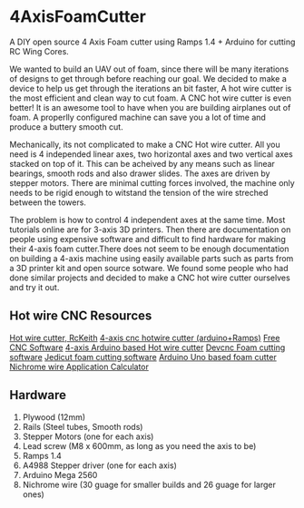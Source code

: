 # 4AxisFoamCutter
A DIY open source 4 Axis Foam cutter using Ramps 1.4 + Arduino for cutting RC Wing Cores.

We wanted to build an UAV out of foam, since there will be many iterations of designs to get through before reaching our goal. We decided to make a device to help us get through the iterations an bit faster, A hot wire cutter is the most efficient and clean way to cut foam. A CNC hot wire cutter is even better! It is an awesome tool to have when you are building airplanes out of foam. A properlly configured machine can save you a lot of time and produce a buttery smooth cut.

Mechanically, its not complicated to make a CNC Hot wire cutter. All you need is 4 independed linear axes, two horizontal axes and two vertical axes stacked on top of it. This can be acheived by any means such as linear bearings, smooth rods and also drawer slides. The axes are driven by stepper motors. There are minimal cutting forces involved, the machine only needs to be rigid enough to witstand the tension of the wire streched between the towers.

The problem is how to control 4 independent axes at the same time. Most tutorials online are for 3-axis 3D printers. Then there are documentation on people using expensive software and difficult to find hardware for making their 4-axis foam cutter.There does not seem to be enough documentation on building a 4-axis machine using easily available parts such as parts from a 3D printer kit and open source sotware. We found some people who had done similar projects and decided to make a CNC hot wire cutter ourselves and try it out.

## Hot wire CNC Resources

[Hot wire cutter, RcKeith](http://www.rckeith.co.uk/cnc-hot-wire-foam-cutter/)
[4-axis cnc hotwire cutter (arduino+Ramps)](https://www.rcgroups.com/forums/showthread.php?2915801-4-Axis-Hot-Wire-CNC-%28Arduino-Ramps1-4%29-Complete-Solution)
[Free CNC Software](http://www.rckeith.co.uk/free-cnc-software-3-and-4-axis/)
[4-axis Arduino based Hot wire cutter](https://www.rcgroups.com/forums/showthread.php?2388809-4-axis-Arduino-based-CNC-hot-wire-foam-cutter)
[Devcnc Foam cutting software](http://www.devcad.com/eng/devcncfoam_f1_3.asp)
[Jedicut foam cutting software](https://www.jedicut.com/)
[Arduino Uno based foam cutter](https://sites.google.com/site/foamcuttercnc/software)
[Nichrome wire Application Calculator](http://www.jacobs-online.biz/nichrome/NichromeCalc.html)


## Hardware

1. Plywood (12mm)
2. Rails (Steel tubes, Smooth rods)
3. Stepper Motors (one for each axis)
4. Lead screw (M8 x 600mm, as long as you need the axis to be)
5. Ramps 1.4
6. A4988 Stepper driver (one for each axis)
7. Arduino Mega 2560
8. Nichrome wire (30 guage for smaller builds and 26 guage for larger ones)
